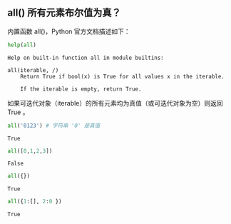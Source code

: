 ## all() 所有元素布尔值为真？

内置函数 all()，Python 官方文档描述如下：


```python
help(all)
```

    Help on built-in function all in module builtins:
    
    all(iterable, /)
        Return True if bool(x) is True for all values x in the iterable.
        
        If the iterable is empty, return True.
    
    

如果可迭代对象（iterable）的所有元素均为真值（或可迭代对象为空）则返回 True 。


```python
all('0123') # 字符串 '0' 是真值
```




    True




```python
all([0,1,2,3])
```




    False




```python
all({})
```




    True




```python
all({1:[], 2:0 })
```




    True


